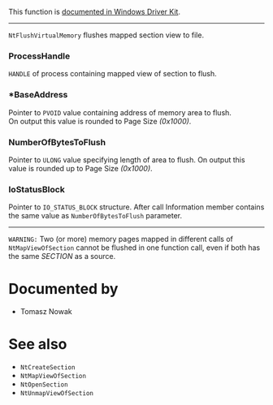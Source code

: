 This function is [documented in Windows Driver Kit](https://learn.microsoft.com/en-us/windows-hardware/drivers/ddi/ntifs/nf-ntifs-zwflushvirtualmemory).

---

`NtFlushVirtualMemory` flushes mapped section view to file.

### ProcessHandle

`HANDLE` of process containing mapped view of section to flush.

### *BaseAddress

Pointer to `PVOID` value containing address of memory area to flush. \
On output this value is rounded to Page Size *(0x1000)*.

### NumberOfBytesToFlush

Pointer to `ULONG` value specifying length of area to flush. On output this value is rounded up to Page Size *(0x1000)*.

### IoStatusBlock

Pointer to `IO_STATUS_BLOCK` structure. After call Information member contains the same value as `NumberOfBytesToFlush` parameter.

---

`WARNING:` Two (or more) memory pages mapped in different calls of `NtMapViewOfSection` cannot be flushed in one function call, even if both has the same *SECTION* as a source.

# Documented by

* Tomasz Nowak

# See also

* `NtCreateSection`
* `NtMapViewOfSection`
* `NtOpenSection`
* `NtUnmapViewOfSection`
